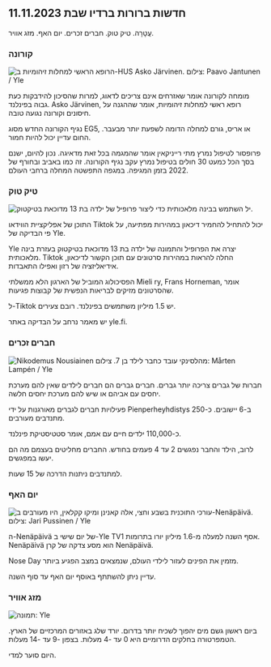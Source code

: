 ## חדשות ברורות ברדיו שבת 11.11.2023

עֲטָרָה. טיק טוק. חברים זכרים. יום האף. מזג אוויר.

### קורונה

![הרופא הראשי למחלות זיהומיות ב-HUS Asko Järvinen. צילום: Paavo Jantunen / Yle](https://images.cdn.yle.fi/image/upload/c_crop,h_3027,w_5382,x_0,y_311/ar_1.7777777777777777,c_fill,g_faces,h_670,/0d_620,.0q_auto:eco/f_auto/fl_lossy/v1699692578/39-1199235654f3bb0eba14)

מומחה לקורונה אומר שאזרחים אינם צריכים לדאוג, למרות שהסיכון להידבקות כעת גבוה בפינלנד. Asko Järvinen, רופא ראשי למחלות זיהומיות, אומר שההגנה על חיסונים וקורונה נגועה טובה.

נגיף הקורונה החדש מסוג EG5, או אריס, גורם למחלה הדומה לשפעת יותר מבעבר. החום עדיין יכול להיות חמור.

פרופסור לטיפול נמרץ מתי רייניקאין אומר שהמגמה בכל זאת מדאיגה. נכון להיום, ישנם בסך הכל כמעט 30 חולים בטיפול נמרץ עקב נגיף הקורונה. זה כמו באביב ובחורף של 2022 בזמן המגיפה. במגפה התפשטה המחלה ברחבי העולם.

### טיק טוק

![יל השתמש בבינה מלאכותית כדי ליצור פרופיל של ילדה בת 13 מדוכאת בטיקטוק. ](https:fl_lossy/v1697625813/39-1187987652fb3e8a7ce7)

התוכן של אפליקציית הווידאו Tiktok יכול להתחיל להחמיר דיכאון במהירות מפתיעה, על פי הבדיקה של Yle.

Yle יצרה את הפרופיל והתמונה של ילדה בת 13 מדוכאת בטיקטוק בעזרת בינה מלאכותית. Tiktok החלה להראות במהירות סרטונים עם תוכן הקשור לדיכאון, אידיאליזציה של רזון ואפילו התאבדות.

הפסיכולוג המוביל של הארגון הלא ממשלתי Mieli ry, Frans Horneman, אומר שהסרטונים מזיקים לבריאות הנפשית של קבוצות פגיעות.

ל-Tiktok יש 1.5 מיליון משתמשים בפינלנד. רובם צעירים.

יש מאמר נרחב על הבדיקה באתר yle.fi.

### חברים זכרים

![Nikodemus Nousiainen מהלסינקי עובד כחבר לילד בן 7. צילום: Mårten Lampén / Yle](https://images.cdn.yle.fi/image/upload/c_crop,h_2250,w_4000,x_0,y_150/ar_1.7777777777777777,c_fill,g_faces,h_1270,0d/ffaces,h_1270,.0d/q_auto:eco/f_auto/fl_lossy/v1699361417/39-1197061654a30293868a)

חברות של גברים צריכה יותר גברים. חברים גברים הם חברים לילדים שאין להם מערכת יחסים עם אביהם או שיש להם מערכת יחסים חלשה.

פעילויות חברים לגברים מאורגנות על ידי Pienperheyhdistys ב-6 יישובים. כ-250 מתנדבים מעורבים.

כ-110,000 ילדים חיים עם אמם, אומר סטטיסטיקת פינלנד.

לרוב, הילד והחבר נפגשים 2 עד 4 פעמים בחודש. החברים מחליטים בעצמם מה הם יעשו במפגשים.

למתנדבים ניתנות הדרכה של 15 שעות.

### יום האף

![עורכי התוכנית בשבע וחצי, אלה קאנינן ומיקו קקלאין, היו מעורבים ב-Nenäpäivä. צילום: Jari Pussinen / Yle](https://images.cdn.yle.fi/image/upload/c_crop,h_3125,w_5557,x_0,y_126/ar_1.7777777777777777,c_fill,g_faces,h_670,.0d_670,.0q_auto:eco/f_auto/fl_lossy/v1699531130/39-1198130654cc7a81d6f6)

ה-Nenäpäivä של יום שישי ב-Yle TV1 אסף השנה למעלה מ-1.6 מיליון יורו בתרומות. Nenäpäivä הוא מסע צדקה של קרן Nenäpäivä.

Nose Day מזמין את הפינים לעזור לילדי העולם, שנמצאים במצב הפגיע ביותר.

עדיין ניתן להשתתף באוסף יום האף עד סוף השנה.

### מזג אוויר

![ תמונה: Yle](https://images.cdn.yle.fi/image/upload/c_crop,h_1080,w_1919,x_0,y_0/ar_1.7777777777777777,c_fill,g_faces,h_675,w_pr_1200.:eco/f_auto/fl_lossy/v1699717391/39-1199335654fa0f0a84d5)

ביום ראשון גשם מים יהפוך לשכיח יותר בדרום. יורד שלג באזורים המרכזיים של הארץ. הטמפרטורה בחלקים הדרומיים היא 0 עד -4 מעלות. בצפון -9 עד -14 מעלות.

היום סוער למדי.